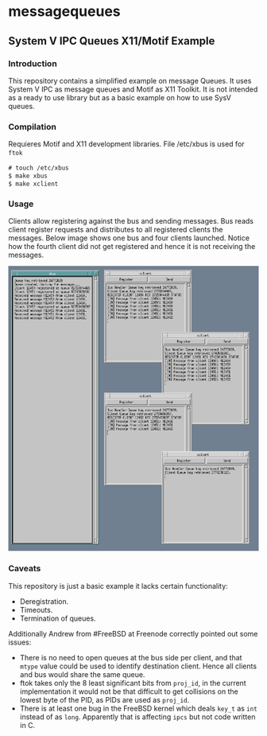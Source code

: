 # messagequeues 
## System V IPC Queues X11/Motif Example

### Introduction

This repository contains a simplified example on message Queues.
It uses System V IPC as message queues and Motif as X11 Toolkit.
It is not intended as a ready to use library but as a basic example on how to use SysV queues.

### Compilation

Requieres Motif and X11 development libraries. File /etc/xbus is used for `ftok`

```
# touch /etc/xbus
$ make xbus
$ make xclient
```

### Usage

Clients allow registering against the bus and sending messages.
Bus reads client register requests and distributes to all registered clients the messages.
Below image shows one bus and four clients launched. Notice how the fourth client did not get registered and hence it is not receiving the messages.

![Screenshot](/messagequeues_screenshot.png?raw=true "Screenshot")

### Caveats

This repository is just a basic example it lacks certain functionality:
- Deregistration.
- Timeouts.
- Termination of queues.

Additionally Andrew from #FreeBSD at Freenode correctly pointed out some issues:
- There is no need to open queues at the bus side per client, and that `mtype` value could be used to identify destination client. Hence all clients and bus would share the same queue.
- ftok takes only the 8 least significant bits from `proj_id`, in the current implementation it would not be that difficult to get collisions on the lowest byte of the PID, as PIDs are used as `proj_id`.
- There is at least one bug in the FreeBSD kernel which deals `key_t` as `int` instead of as `long`. Apparently that is affecting `ipcs` but not code written in C.

